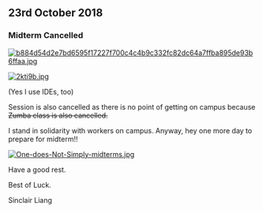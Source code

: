 ## 23rd October 2018 ##

### Midterm Cancelled ###
[![b884d54d2e7bd6595f17227f700c4c4b9c332fc82dc64a7ffba895de93b6ffaa.jpg](https://i.postimg.cc/43D8JsRF/b884d54d2e7bd6595f17227f700c4c4b9c332fc82dc64a7ffba895de93b6ffaa.jpg)](https://postimg.cc/mcS3jxDQ)

[![2kti9b.jpg](https://i.postimg.cc/mkmWDx6v/2kti9b.jpg)](https://postimg.cc/cttb9zWh)

(Yes I use IDEs, too)

Session is also cancelled as there is no point of getting on campus because ~~Zumba class is also cancelled.~~

I stand in solidarity with workers on campus. Anyway, hey one more day to prepare for midterm!!

[![One-does-Not-Simply-midterms.jpg](https://i.postimg.cc/m2PFSMHC/One-does-Not-Simply-midterms.jpg)](https://postimg.cc/WhP3NdS1)


Have a good rest. 

Best of Luck.


Sinclair Liang
